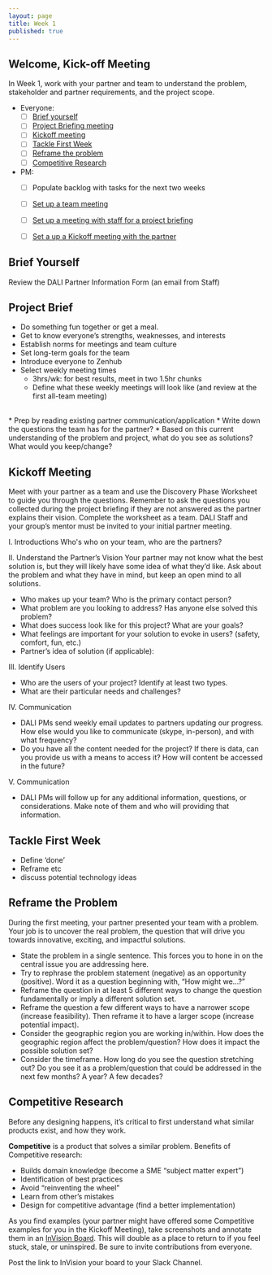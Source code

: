 ```yaml
---
layout: page
title: Week 1
published: true
---
```



## Welcome, Kick-off Meeting

In Week 1, work with your partner and team to understand the problem, stakeholder and partner requirements, and the project scope.

* Everyone:
  * [ ] [Brief yourself](#brief-yourself)
  * [ ] [Project Briefing meeting](#project-brief)
  * [ ] [Kickoff meeting](#kickoff-meeting)
  * [ ] [Tackle First Week](#tackle-first-week)
  * [ ] [Reframe the problem](#reframe-the-problem)
  * [ ] [Competitive Research](#competitive-research)

* PM:
  * [ ] Populate backlog with tasks for the next two weeks
  * [ ] [Set up a team meeting](team-meeting.md)
  * [ ] [Set up a meeting with staff for a project briefing](briefing-meeting.md)
  * [ ] [Set a up a Kickoff meeting with the partner](pm-welcome.md#kickoff)


## Brief Yourself
Review the DALI Partner Information Form (an email from Staff)

## Project Brief

* Do something fun together or get a meal.
* Get to know everyone’s strengths, weaknesses, and interests
* Establish norms for meetings and team culture
* Set long-term goals for the team
* Introduce everyone to Zenhub
* Select weekly meeting times
    * 3hrs/wk: for best results, meet in two 1.5hr chunks
    * Define what these weekly meetings will look like (and review at the first all-team meeting)
<br>
* Prep by reading existing partner communication/application
* Write down the questions the team has for the partner?
* Based on this current understanding of the problem and project, what do you see as solutions? What would you keep/change?

## Kickoff Meeting
Meet with your partner as a team and use the Discovery Phase Worksheet to guide you through the questions. Remember to ask the questions you collected during the project briefing if they are not answered as the partner explains their vision. Complete the worksheet as a team.
DALI Staff and your group’s mentor must be invited to your initial partner meeting.

I. Introductions
Who's who on your team, who are the partners?

II. Understand the Partner’s Vision
Your partner may not know what the best solution is, but they will likely have some idea of what they’d like. Ask about the problem and what they have in mind, but keep an open mind to all solutions.

* Who makes up your team? Who is the primary contact person?
* What problem are you looking to address? Has anyone else solved this problem?
* What does success look like for this project? What are your goals?
* What feelings are important for your solution to evoke in users? (safety, comfort,
fun, etc.)
* Partner’s idea of solution (if applicable):


III. Identify Users

* Who are the users of your project? Identify at least two types.
* What are their particular needs and challenges?


IV. Communication

* DALI PMs send weekly email updates to partners updating our progress. How else
would you like to communicate (skype, in-person), and with what frequency?
* Do you have all the content needed for the project? If there is data, can you
provide us with a means to access it? How will content be accessed in the future?


V. Communication
* DALI PMs will follow up for any additional information, questions, or considerations. Make note of them and who will providing that information.

## Tackle First Week

* Define ‘done’
* Reframe etc
* discuss potential technology ideas

<!-- needs filling out @erica -->


## Reframe the Problem
During the first meeting, your partner presented your team with a problem. Your job is to uncover the real problem, the question that will drive you towards innovative, exciting, and impactful solutions.

* State the problem in a single sentence. This forces you to hone in on the central issue you are addressing here.
* Try to rephrase the problem statement (negative) as an opportunity (positive). Word it as a question beginning with, “How might we…?”
* Reframe the question in at least 5 different ways to change the question fundamentally or imply a different solution set.
* Reframe the question a few different ways to have a narrower scope (increase feasibility). Then reframe it to have a larger scope (increase potential impact).
* Consider the geographic region you are working in/within. How does the geographic region affect the problem/question? How does it impact the possible solution set?
* Consider the timeframe. How long do you see the question stretching out? Do you see it as a problem/question that could be addressed in the next few months? A year? A few decades?



## Competitive Research
Before any designing happens, it’s critical to first understand what similar products exist, and how they work.

**Competitive** is a product that solves a similar problem. Benefits of Competitive research:
* Builds domain knowledge (become a SME “subject matter expert”)
* Identification of best practices
* Avoid “reinventing the wheel”
* Learn from other’s mistakes
* Design for competitive advantage (find a better implementation)

As you find examples (your partner might have offered some Competitive examples for you in the Kickoff Meeting), take screenshots and annotate them in an [InVision Board](https://support.invisionapp.com/hc/en-us/articles/205249269-Introduction-to-Boards). This will double as a place to return to if you feel stuck, stale, or uninspired. Be sure to invite contributions from everyone.

Post the link to InVision your board to your Slack Channel. 
